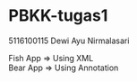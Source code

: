 # PBKK-tugas1

5116100115
Dewi Ayu Nirmalasari

Fish App => Using XML<br/>
Bear App => Using Annotation
